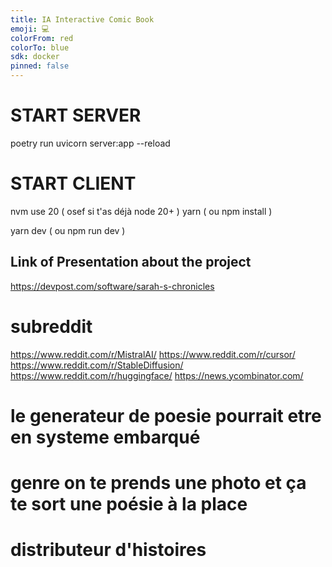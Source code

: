 ```yaml
---
title: IA Interactive Comic Book
emoji: 💻
colorFrom: red
colorTo: blue
sdk: docker
pinned: false
---
```


# START SERVER

poetry run uvicorn server:app --reload

# START CLIENT

nvm use 20 ( osef si t'as déjà node 20+ )
yarn ( ou npm install )

yarn dev ( ou npm run dev )

## Link of Presentation about the project

https://devpost.com/software/sarah-s-chronicles

# subreddit

https://www.reddit.com/r/MistralAI/
https://www.reddit.com/r/cursor/
https://www.reddit.com/r/StableDiffusion/
https://www.reddit.com/r/huggingface/
https://news.ycombinator.com/

# le generateur de poesie pourrait etre en systeme embarqué

# genre on te prends une photo et ça te sort une poésie à la place

# distributeur d'histoires

#
